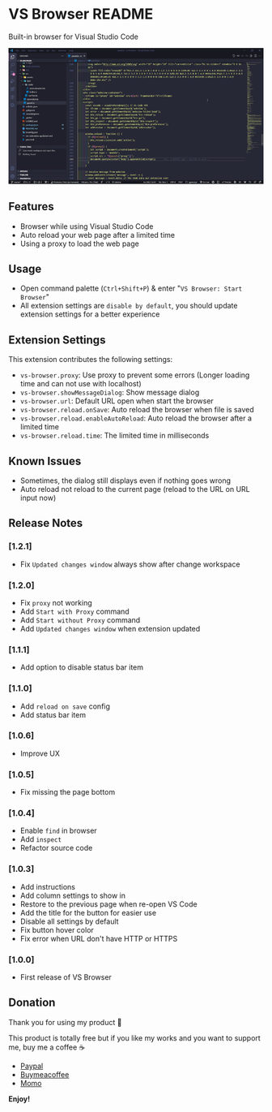 # VS Browser README

Built-in browser for Visual Studio Code

![Start extension](https://github.com/Phu1237/vscode-vs-browser/raw/master/images/start-extension.gif)

## Features

- Browser while using Visual Studio Code
- Auto reload your web page after a limited time
- Using a proxy to load the web page

## Usage

- Open command palette (`Ctrl+Shift+P`) & enter "`VS Browser: Start Browser`"
- All extension settings are `disable by default`, you should update extension settings for a better experience

## Extension Settings

This extension contributes the following settings:

- `vs-browser.proxy`: Use proxy to prevent some errors (Longer loading time and can not use with localhost)
- `vs-browser.showMessageDialog`: Show message dialog
- `vs-browser.url`: Default URL open when start the browser
- `vs-browser.reload.onSave`: Auto reload the browser when file is saved
- `vs-browser.reload.enableAutoReload`: Auto reload the browser after a limited time
- `vs-browser.reload.time`: The limited time in milliseconds

## Known Issues

- Sometimes, the dialog still displays even if nothing goes wrong
- Auto reload not reload to the current page (reload to the URL on URL input now)

## Release Notes

### [1.2.1]

- Fix `Updated changes window` always show after change workspace

### [1.2.0]

- Fix `proxy` not working
- Add `Start with Proxy` command
- Add `Start without Proxy` command
- Add `Updated changes window` when extension updated

### [1.1.1]

- Add option to disable status bar item

### [1.1.0]

- Add `reload on save` config
- Add status bar item

### [1.0.6]

- Improve UX

### [1.0.5]

- Fix missing the page bottom

### [1.0.4]

- Enable `find` in browser
- Add `inspect`
- Refactor source code

### [1.0.3]

- Add instructions
- Add column settings to show in
- Restore to the previous page when re-open VS Code
- Add the title for the button for easier use
- Disable all settings by default
- Fix button hover color
- Fix error when URL don't have HTTP or HTTPS

### [1.0.0]

- First release of VS Browser

## Donation

Thank you for using my product 🎉

This product is totally free but if you like my works and you want to support me, buy me a coffee ☕

- [Paypal](https://www.paypal.me/Phu1237)
- [Buymeacoffee](https://www.buymeacoffee.com/Phu1237)
- [Momo](https://me.momo.vn/Phu1237)

**Enjoy!**
